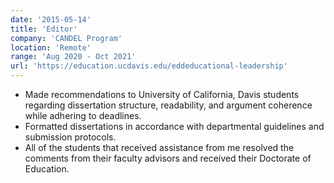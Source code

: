 ```yaml
---
date: '2015-05-14'
title: 'Editor'
company: 'CANDEL Program'
location: 'Remote'
range: 'Aug 2020 - Oct 2021'
url: 'https://education.ucdavis.edu/eddeducational-leadership'
---
```


- Made recommendations to University of California, Davis students regarding dissertation structure, readability, and argument coherence while adhering to deadlines.
- Formatted dissertations in accordance with departmental guidelines and submission protocols.
- All of the students that received assistance from me resolved the comments from their faculty advisors and received their Doctorate of Education.
